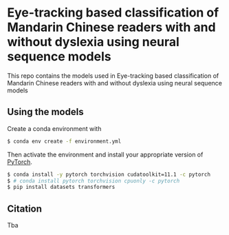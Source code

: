 Eye-tracking based classification of Mandarin Chinese readers with and without dyslexia using neural sequence models
====================================================================================================================

This repo contains the models used in Eye-tracking based classification of Mandarin Chinese readers with and without dyslexia using neural sequence models

## Using the models

Create a conda environment with
```bash
$ conda env create -f environment.yml
```
Then activate the environment and install your appropriate version of [PyTorch](https://pytorch.org/get-started/locally/).
```bash
$ conda install -y pytorch torchvision cudatoolkit=11.1 -c pytorch
$ # conda install pytorch torchvision cpuonly -c pytorch
$ pip install datasets transformers
```

## Citation

Tba
